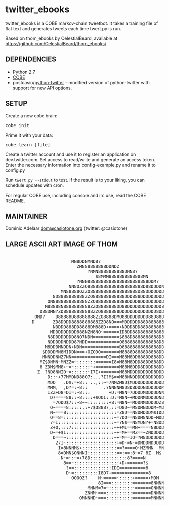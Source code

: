 # twitter_ebooks

twitter_ebooks is a COBE markov-chain tweetbot. It takes a training file of flat text and generates tweets each time twert.py is run.

Based on thom_ebooks by CelestialBeard, available at https://github.com/CelestialBeard/thom_ebooks/

## DEPENDENCIES
* Python 2.7
* [COBE](https://github.com/pteichman/cobe)
* postcasio/[python-twitter](https://github.com/postcasio/python-twitter) - modified version of python-twitter with support for new API options.

## SETUP

Create a new cobe brain:

<pre>cobe init</pre>

Prime it with your data:

<pre>cobe learn [file]</pre>

Create a twitter account and use it to register an application on dev.twitter.com. Set access to read/write and generate an access token. Enter the necessary information into config-example.py and rename it to config.py

Run `twert.py --stdout` to test. If the result is to your liking, you can schedule updates with cron.

For regular COBE use, including console and irc use, read the COBE README.

## MAINTAINER

Dominic Adelaar <dom@casiotone.org> (twitter: @casiotone)

## LARGE ASCII ART IMAGE OF THOM

<pre>
                                                                                
                         MN8DDNMND87                                            
                           ZMN88888888DDNDZ                                     
                               ?NMN8888888888DNN8?                              
                                  $8MMM8888888888888MN                          
                           ?NNN88888888888888888888888DDM7                      
                        NN8OZZO888888888888888888888D88DDDDNNN7                 
                     MN88888OZZO888888888888888888D88DDDDDDD8D8DM7              
                  8D8888888888ZZO888888888888DDD888DDDDDDDDDDDDDD8N$            
                ON8888888888888ZZO888888888888DDDD8DDDDDDDDD8888D88DN           
               M88888N8888888888ZZO8888888DD88DDDDDDDDDDDDD8888888888N          
             D88DMN?ZD88888888888ZZO8888888DDDDDDDDDDDDDD8DD8888888888NI        
           OMD?    D88888D88888888ZZO8888DMO88DDDDDDDD88D88D888888888N8D8       
          D       ZD8DDDD8888888888ZZO8NO===MDDDDDD88D8888888888888888MM88      
                  NDDDD888DD8888DM888D+====+NDDD8DD88D8888888888888888D?DN8     
                 MDDDDDDDDD888NZN8NO~======ID8DD88D88888888888888888888N  M$    
                N8DDDDDDDD8NO7NDN==========$888D8888888888D8888D88D8888D        
                NDDDDDNDDD8?NDD============O88888888888888D8888D88D888888       
               M8DDDMNDDN+NDN==============D88888888888888DD888DD8DD88D8N       
              $DDDDMN8MIDDN===+OZODO=======M8888D8888D8888DD888DD88D88D8M       
              MNNDDNNZ7NN=============DI===M88M8DD888DD888DDD88DDDDDD8DDN       
             MZ$DNMN~MNZZ=~:::::::======I8=M88M8DDD88DD888DDDDDDDDDDDDDDN       
             8 ZDM$MM8+~=~::::::~+=========M88M8DDD8DDDD88DDDDDDDDDDDDDDN       
            Z  ?ND8NNID~=::::::~I7I+=======M88MDDDDDDDDD8DDDDDDDDDDDDDDDM       
                D::~+77MMDND88O7:...?I?M$==M88NNDDDDDDDDDDDDDDDDDDDDDDDDD       
                MDO   .D$:=+8:: ..,::~=7NMZM8D$MDDDDDDDDDDDD8DDDDDMDDDDDZ       
                MMM,  ,D?=:~8::      .?NNNNM8D8D8DDDNDDDDDDMDDDDDDDM8DDN        
                IZZ+D8=DI=:~8:::       +D:=M8N=7DDDDMDDDDDNNDDDDDDDMNDDN        
                 D7====88::~8::::+$OOI::D:=M8N~+MDDNMDDDDDNDDDDDDDDND8DO        
                  =7ODD$7::~8~~::::::::+8:=N8N~=MDDNMDDDDDZ8DDDDDDDM MD7        
                 O~====8:::::,:+7$O8887,::=D8D~=M8DMNDDDM~MDDDDDDDDM MD         
                 N~===8:::::::::::::::::::=Z8D==N8DMDDDM$IDDDDDDDDDM  M         
                 O==8=:::::::::::::::::::~=7DO==N8DM8NDD~MDDDDDDNDDM  MI        
                 7=I:::::::::::::::::::::~=?N$==N8MDN?+=N8DDDDDMODDD  ZZ        
                 Z+O,:::7::::::::::::::::~++MI==MN+====N8DDDDDDO7DD8   8        
                 D~=+$I::::::::::::::::::~+=M+==MZ==~ZNDDDDDDDN M8N             
                  D===~::::::::::::::::::~+=M==IO=?M8DDDDDDDDN  NDD             
                   Z7I~:::::::::::::::::::+=D~=N~=DMDDNDDDDDM  M8N              
                    I=8NNNM$+:::::::::::::==?====O~MZMMN  MN  $DDZ              
                    8=DMN$ONNNI:::::::::::==:==:8~=7 8Z  M$   MNZ               
                     N~=~:~=+78D::::::::::::::8?====N                           
                      8==~:::::::::::::::::+D+======?$                          
                       ?==::::::::::::::IDI==========8                          
                       D~=:::::::::I8D7+==============8                         
                         OOOOZ?    N~=====~:::::+=====+MDM                      
                                   8I===::::::::=======8NNNN                    
                               MNNM=7=~:::::::::~======ONNNNNN                  
                              ZNNM~===::::::::::=======DNNNNNNNM                
                            OMNNND~===::::::::::=======MNNNNNNNNNM?             
</pre>
